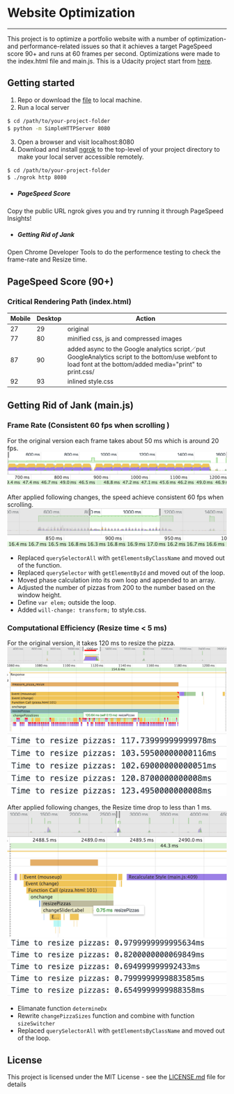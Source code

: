 # Website Optimization
---
This project is to optimize a portfolio website with a number of optimization- and performance-related issues so that it achieves a target PageSpeed score 90+ and runs at 60 frames per second. Optimizations were made to the index.html file and main.js. This is a Udacity project start from [here](https://github.com/udacity/frontend-nanodegree-mobile-portfolio).

## Getting started
 1. Repo or download the [file](https://github.com/weekendchow/fend-Website-Optimization.git) to local machine. 
 2. Run a local server
```sh
$ cd /path/to/your-project-folder
$ python -m SimpleHTTPServer 8080
```
 3. Open a browser and visit localhost:8080
 4. Download and install [ngrok](https://ngrok.com/) to the top-level of your project directory to make your local server accessible remotely.
```sh
$ cd /path/to/your-project-folder
$ ./ngrok http 8080
```
- ##### PageSpeed Score
Copy the public URL ngrok gives you and try running it through PageSpeed Insights! 
- ##### Getting Rid of Jank
Open Chrome Developer Tools to do the performence testing to check the frame-rate and Resize time.

## PageSpeed Score (90+)
### Critical Rendering Path (index.html)

| Mobile | Desktop | Action |
| ------ | ------ | ------ |
| 27 | 29 | original |
| 77 | 80 | minified css, js and compressed images |
| 87 | 90 | added async to the Google analytics script／put GoogleAnalytics script to the bottom/use webfont to load font at the bottom/added media="print" to print.css/  |
| 92 | 93 | inlined style.css |

## Getting Rid of Jank (main.js)
### Frame Rate (Consistent 60 fps when scrolling )

For the original version each frame takes about 50 ms which is around 20 fps.
![ScreenShoot1](img/sc1.png)

After applied following changes, the speed achieve consistent 60 fps when scrolling.
![ScreenShoot2](img/sc2.png)
- Replaced `querySelectorAll` with `getElementsByClassName` and moved out of the function.
- Replaced `querySelector` with `getElementById` and moved out of the loop.
- Moved phase calculation into its own loop and appended to an array.
- Adjusted the number of pizzas from 200 to the number based on the window height. 
- Define `var elem;` outside the loop.
- Added `will-change: transform;` to style.css.

### Computational Efficiency (Resize time < 5 ms)

For the original version, it takes 120 ms to resize the pizza.
![ScreenShoot3](img/sc3.png) ![ScreenShoot4](img/sc4.png)

After applied following changes, the Resize time drop to less than 1 ms.
![ScreenShoot5](img/sc5.png) ![ScreenShoot6](img/sc6.png)
- Elimanate function `determineDx`
- Rewrite `changePizzaSizes` function and combine with function `sizeSwitcher`
- Replaced `querySelectorAll` with `getElementsByClassName` and moved out of the loop.

## License

This project is licensed under the MIT License - see the [LICENSE.md](LICENSE.md) file for details
